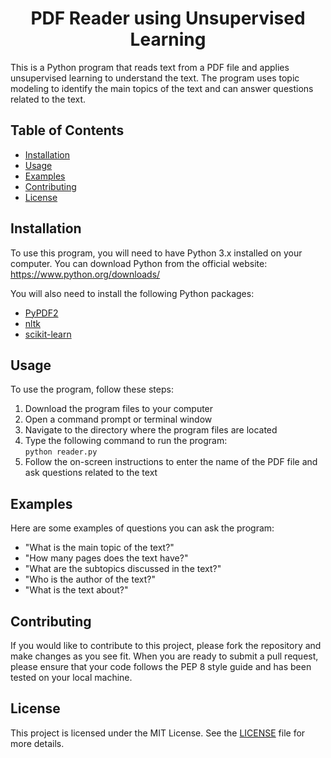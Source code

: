 <!-- Main Title -->
<h1 align="center">PDF Reader using Unsupervised Learning</h1>

<!-- Project Description -->
<p>
  This is a Python program that reads text from a PDF file and applies unsupervised learning to understand the text. The program uses topic modeling to identify the main topics of the text and can answer questions related to the text.
</p>

<!-- Table of Contents -->
<h2>Table of Contents</h2>
<ul>
  <li><a href="#installation">Installation</a></li>
  <li><a href="#usage">Usage</a></li>
  <li><a href="#examples">Examples</a></li>
  <li><a href="#contributing">Contributing</a></li>
  <li><a href="#license">License</a></li>
</ul>

<!-- Installation Instructions -->
<h2>Installation</h2>
<p>
  To use this program, you will need to have Python 3.x installed on your computer. You can download Python from the official website: <a href="https://www.python.org/downloads/">https://www.python.org/downloads/</a>
</p>
<p>
  You will also need to install the following Python packages:
  <ul>
    <li><a href="https://pypi.org/project/PyPDF2/">PyPDF2</a></li>
    <li><a href="https://pypi.org/project/nltk/">nltk</a></li>
    <li><a href="https://pypi.org/project/scikit-learn/">scikit-learn</a></li>
  </ul>
</p>

<!-- Usage Guide -->
<h2>Usage</h2>
<p>
  To use the program, follow these steps:
  <ol>
    <li>Download the program files to your computer</li>
    <li>Open a command prompt or terminal window</li>
    <li>Navigate to the directory where the program files are located</li>
    <li>Type the following command to run the program:<br><code>python reader.py</code></li>
    <li>Follow the on-screen instructions to enter the name of the PDF file and ask questions related to the text</li>
  </ol>
</p>

<!-- Examples Section -->
<h2>Examples</h2>
<p>
  Here are some examples of questions you can ask the program:
  <ul>
    <li>"What is the main topic of the text?"</li>
    <li>"How many pages does the text have?"</li>
    <li>"What are the subtopics discussed in the text?"</li>
    <li>"Who is the author of the text?"</li>
    <li>"What is the text about?"</li>
  </ul>
</p>

<!-- Contributing Guidelines -->
<h2>Contributing</h2>
<p>
  If you would like to contribute to this project, please fork the repository and make changes as you see fit. When you are ready to submit a pull request, please ensure that your code follows the PEP 8 style guide and has been tested on your local machine.
</p>

<!-- License Information -->
<h2>License</h2>
<p>
  This project is licensed under the MIT License. See the <a href="LICENSE">LICENSE</a> file for more details.
</p>
